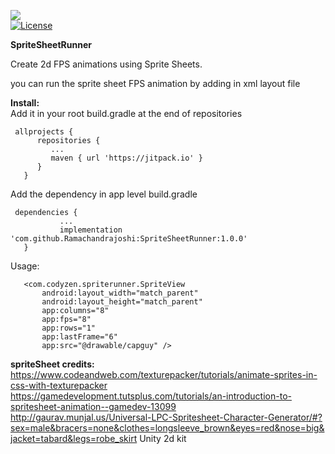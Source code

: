 
[![](https://jitpack.io/v/Ramachandrajoshi/SpriteSheetRunner.svg)](https://jitpack.io/#Ramachandrajoshi/SpriteSheetRunner)  
[![License](https://img.shields.io/badge/License-Apache%202.0-blue.svg)](https://opensource.org/licenses/Apache-2.0)

**SpriteSheetRunner**

Create 2d FPS animations using Sprite Sheets.

you can run the sprite sheet FPS animation by adding in xml layout file

**Install:**  
Add it in your root build.gradle at the end of repositories



     allprojects {  
          repositories {  
             ...  
             maven { url 'https://jitpack.io' }  
          }  
       }  


Add the dependency  in app level build.gradle



     dependencies {  
               ...  
               implementation 'com.github.Ramachandrajoshi:SpriteSheetRunner:1.0.0'  
       }  



Usage:

       <com.codyzen.spriterunner.SpriteView  
           android:layout_width="match_parent"  
           android:layout_height="match_parent"  
           app:columns="8"  
           app:fps="8"  
           app:rows="1"  
           app:lastFrame="6"  
           app:src="@drawable/capguy" />  


**spriteSheet credits:**  
https://www.codeandweb.com/texturepacker/tutorials/animate-sprites-in-css-with-texturepacker  
https://gamedevelopment.tutsplus.com/tutorials/an-introduction-to-spritesheet-animation--gamedev-13099  
http://gaurav.munjal.us/Universal-LPC-Spritesheet-Character-Generator/#?sex=male&bracers=none&clothes=longsleeve_brown&eyes=red&nose=big&jacket=tabard&legs=robe_skirt
Unity 2d kit
